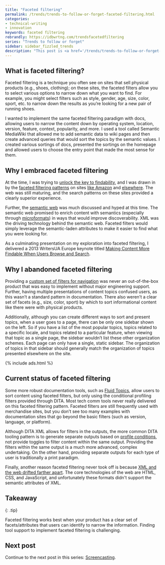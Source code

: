 ```yaml
---
title: "Faceted filtering"
permalink: /trends/trends-to-follow-or-forget-faceted-filtering.html
categories:
- technical-writing
- innovation
keywords: faceted filtering
rebrandly: https://idbwrtng.com/trendsfacetedfiltering
series: "Trends to follow or forget"
sidebar: sidebar_fizzled_trends
description: "This post is <a href='/trends/trends-to-follow-or-forget-intro.html'>part of a series</a> that explores tech comm trends that I've either followed or forgotten, and why. The overall goal is to better understand the reasons that drive trend adoption or abandonment in my personal career. This post focuses on faceted filtering."
---
```


## What is faceted filtering?

Faceted filtering is a technique you often see on sites that sell physical products (e.g., shoes, clothing); on these sites, the faceted filters allow you to select various options to narrow down what you want to find. For example, you might select filters such as style, gender, age, size, color, sport, etc. to narrow down the results as you’re looking for a new pair of running shoes.

I wanted to implement the same faceted filtering paradigm with docs, allowing users to narrow the content down by operating system, location, version, feature, context, popularity, and more. I used a tool called Semantic MediaWiki that allowed me to add semantic data to wiki pages and then create advanced queries that would sort the topics by the semantic values. I created various sortings of docs, presented the sortings on the homepage and allowed users to choose the entry point that made the most sense for them.

## Why I embraced faceted filtering

At the time, I was trying to [unlock the key to findability](/2010/05/17/new-series-organizing-content-organizing-content-1/), and I was drawn in by the [faceted filtering patterns](/2010/05/17/25-facets-for-navigation-organizing-content-5/) on sites [like Amazon](/2010/05/20/faceted-classification-faceted-search-organizing-content-6/) and [elsewhere](/2013/05/29/can-help-content-have-recognizable-facets/). The web was still maturing, and the search patterns on these sites provided a clearly superior experience.

Further, the [semantic web](/2010/06/10/the-semantic-web-and-content-findability-interview-with-patrick-warrant-organizing-content-14/) was much discussed and hyped at this time. The semantic web promised to enrich content with semantics (especially through [microformats](/2007/03/11/microformats-and-the-semantic-web/)) in ways that would improve discoverability. XML was the driving technology behind the semantic web. Faceted filters would simply leverage the semantic-laden attributes to make it easier to find what you were looking for.

As a culminating presentation on my exploration into faceted filtering, I delivered a 2013 WritersUA Europe keynote titled [Making Content More Findable When Users Browse and Search](/2013/06/24/recording-of-making-content-more-findable-when-users-browse-and-search-ua-europe-presentation/).

## Why I abandoned faceted filtering

Providing a [custom set of filters for navigation](/2010/05/21/implementing-faceted-classificationsearch-with-a-help-authoring-tool-organizing-content-7/) was never an out-of-the-box product that was easy to implement without major engineering support. Further, having multiple presentations of content topics confused users, as this wasn’t a standard pattern in documentation. There also weren’t a clear set of facets (e.g., size, color, sport) by which to sort informational content like there were with physical products.

Additionally, although you can create different ways to sort and present topics, when a user goes to a page, there can be only one sidebar shown on the left. So if you have a list of the most popular topics, topics related to a specific locale, and topics related to a particular feature, when viewing that topic as a single page, the sidebar wouldn’t list these other organization schemes. Each page can only have a single, static sidebar. The organization of topics in that sidebar should generally match the organization of topics presented elsewhere on the site.

{% include ads.html %}

## Current status of faceted filtering

Some more robust documentation tools, such as [Fluid Topics](https://www.fluidtopics.com/), allow users to sort content using faceted filters, but only using the conditional profiling filters provided through DITA. Most tech comm tools never really delivered on this faceted filtering pattern. Faceted filters are still frequently used with merchandise sites, but you don’t see too many examples with documentation sites that go beyond the basic filters (such as version, language, or platform).

Although DITA XML allows for filters in the outputs, the more common DITA tooling pattern is to generate separate outputs based on [profile conditions](/conditional_profiling/), not provide toggles to filter content within the same output. Providing the filters within the same output is a much more advanced, complex undertaking. On the other hand, providing separate outputs for each type of user is traditionally a print paradigm.

Finally, another reason faceted filtering never took off is because [XML and the web drifted farther apart](/2015/02/13/xml-and-the-web-drifting-farther-apart/). The core technologies of the web are HTML, CSS, and JavaScript, and unfortunately these formats didn't support the semantic attributes of XML.

## Takeaway

{: .tip}

Faceted filtering works best when your product has a clear set of facets/attributes that users can identify to narrow the information. Finding tool support to implement faceted filtering is challenging.

## Next post

Continue to the next post in this series: [Screencasting](/trends/trends-to-follow-or-forget-screencasting.html).
